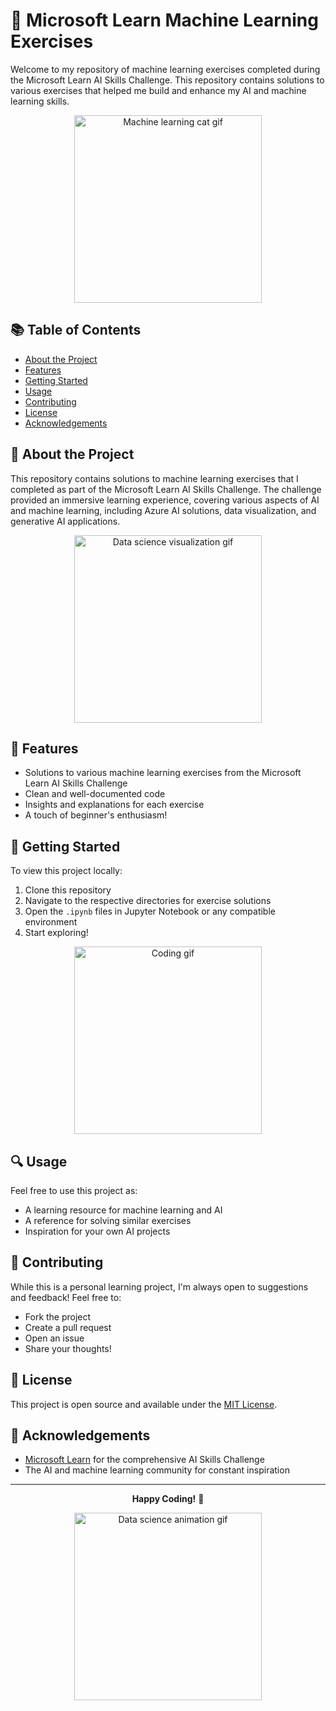 # 🚀 Microsoft Learn Machine Learning Exercises

Welcome to my repository of machine learning exercises completed during the Microsoft Learn AI Skills Challenge. This repository contains solutions to various exercises that helped me build and enhance my AI and machine learning skills.

<div align="center">
  <img src="https://media.giphy.com/media/3oKIPnAiaMCws8nOsE/giphy.gif" width="300" alt="Machine learning cat gif">
</div>

## 📚 Table of Contents
- [About the Project](#about-the-project)
- [Features](#features)
- [Getting Started](#getting-started)
- [Usage](#usage)
- [Contributing](#contributing)
- [License](#license)
- [Acknowledgements](#acknowledgements)

## 🌟 About the Project

This repository contains solutions to machine learning exercises that I completed as part of the Microsoft Learn AI Skills Challenge. The challenge provided an immersive learning experience, covering various aspects of AI and machine learning, including Azure AI solutions, data visualization, and generative AI applications.

<div align="center">
  <img src="https://media.giphy.com/media/l46Cy1rHbQ92uuLXa/giphy.gif" width="300" alt="Data science visualization gif">
</div>

## 🎨 Features

- Solutions to various machine learning exercises from the Microsoft Learn AI Skills Challenge
- Clean and well-documented code
- Insights and explanations for each exercise
- A touch of beginner's enthusiasm!

## 🚀 Getting Started

To view this project locally:

1. Clone this repository
2. Navigate to the respective directories for exercise solutions
3. Open the `.ipynb` files in Jupyter Notebook or any compatible environment
4. Start exploring!

<div align="center">
  <img src="https://media.giphy.com/media/xT9IgzoKnwFNmISR8I/giphy.gif" width="300" alt="Coding gif">
</div>

## 🔍 Usage

Feel free to use this project as:
- A learning resource for machine learning and AI
- A reference for solving similar exercises
- Inspiration for your own AI projects

## 🤝 Contributing

While this is a personal learning project, I'm always open to suggestions and feedback! Feel free to:
- Fork the project
- Create a pull request
- Open an issue
- Share your thoughts!

## 📜 License

This project is open source and available under the [MIT License](https://opensource.org/licenses/MIT).

## 🙏 Acknowledgements

- [Microsoft Learn](https://learn.microsoft.com/en-us/) for the comprehensive AI Skills Challenge
- The AI and machine learning community for constant inspiration

---

<div align="center">

**Happy Coding!** 🎈

<img src="https://media.giphy.com/media/26tn33aiTi1jkl6H6/giphy.gif" width="300" alt="Data science animation gif">

</div>

